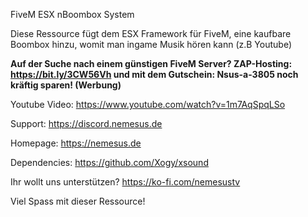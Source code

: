 FiveM ESX nBoombox System

Diese Ressource fügt dem ESX Framework für FiveM, eine kaufbare Boombox hinzu, womit man ingame Musik hören kann (z.B Youtube)

**Auf der Suche nach einem günstigen FiveM Server? ZAP-Hosting: https://bit.ly/3CW56Vh und mit dem Gutschein: Nsus-a-3805 noch kräftig sparen! (Werbung)**

Youtube Video: https://www.youtube.com/watch?v=1m7AqSpqLSo

Support: https://discord.nemesus.de

Homepage: https://nemesus.de

Dependencies: https://github.com/Xogy/xsound

Ihr wollt uns unterstützen? https://ko-fi.com/nemesustv

Viel Spass mit dieser Ressource!
